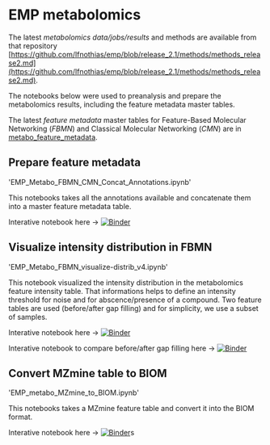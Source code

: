 # EMP metabolomics

The latest *metabolomics data/jobs/results* and methods are available from that repository [https://github.com/lfnothias/emp/blob/release_2.1/methods/methods_release2.md](https://github.com/lfnothias/emp/blob/release_2.1/methods/methods_release2.md).

The notebooks below were used to preanalysis and prepare the metabolomics results, including the feature metadata master tables.

The latest *feature metadata* master tables for Feature-Based Molecular Networking (*FBMN*) and Classical Molecular Networking (*CMN*) are in [metabo_feature_metadata](./metabo_feature_metadata).


## Prepare feature metadata
'EMP_Metabo_FBMN_CMN_Concat_Annotations.ipynb'

This notebooks takes all the annotations available and concatenate them into a master feature metadata table.

Interative notebook here -> [![Binder](https://mybinder.org/badge_logo.svg)](https://mybinder.org/v2/gh/lfnothias/qiime2/master?urlpath=lab/tree/notebooks/EMP_Metabo_FBMN_CMN_Concat_Annotations.ipynb)


## Visualize intensity distribution in FBMN
'EMP_Metabo_FBMN_visualize-distrib_v4.ipynb'

This notebook visualized the intensity distribution in the metabolomics feature intensity table. That informations helps to define an intensity threshold for noise and for abscence/presence of a compound.
Two feature tables are used (before/after gap filling) and for simplicity, we use a subset of samples.

Interative notebook here -> [![Binder](https://mybinder.org/badge_logo.svg)](https://mybinder.org/v2/gh/lfnothias/qiime2/master?urlpath=lab/tree/notebooks/EMP_Metabo_FBMN_visualize-distrib_v4.ipynb)

Interative notebook to compare before/after gap filling here -> [![Binder](https://mybinder.org/badge_logo.svg)](https://mybinder.org/v2/gh/lfnothias/qiime2/master?urlpath=lab/tree/notebooks/EMP_Metabo_FBMN_visualize-distrib_v3_compare_before_after_gapfilling.ipynb)


## Convert MZmine table to BIOM
'EMP_metabo_MZmine_to_BIOM.ipynb'

This notebooks takes a MZmine feature table and convert it into the BIOM format.

Interative notebook here -> [![Binder](https://mybinder.org/badge_logo.svg)](https://mybinder.org/v2/gh/lfnothias/qiime2/master?urlpath=lab/tree/notebooks/EMP_metabo_MZmine_to_BIOM.ipynb)s